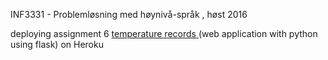 INF3331 - Problemløsning med høynivå-språk , høst 2016

deploying assignment 6 <a href="https://global-temperature-records-app.herokuapp.com/" target="temperature records"> temperature records </a> (web application with python using flask) on Heroku

 





